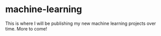 # machine-learning
 
This is where I will be publishing my new machine learning projects over time. More to come!